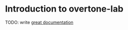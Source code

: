 # Introduction to overtone-lab

TODO: write [great documentation](http://jacobian.org/writing/what-to-write/)
